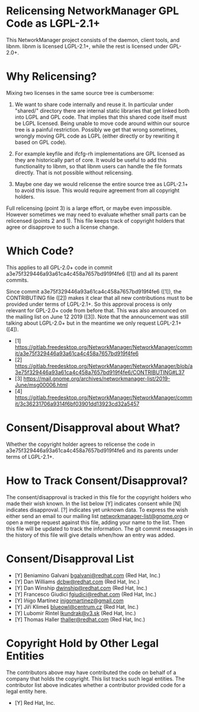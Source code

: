 Relicensing NetworkManager GPL Code as LGPL-2.1+
================================================

This NetworkManager project consists of the daemon, client tools, and libnm.
libnm is licensed LGPL-2.1+, while the rest is licensed under GPL-2.0+.


Why Relicensing?
================

Mixing two licenses in the same source tree is cumbersome:

1) We want to share code internally and reuse it. In particular under "shared/" directory
there are internal static libraries that get linked both into LGPL and GPL code.
That implies that this shared code itself must be LGPL licensed. Being unable to
move code around within our source tree is a painful restriction. Possibly we get
that wrong sometimes, wrongly moving GPL code as LGPL (either directly or by rewriting
it based on GPL code).

2) For example keyfile and ifcfg-rh implementations are GPL licensed as they
are historically part of core. It would be useful to add this functionality
to libnm, so that libnm users can handle the file formats directly. That is
not possible without relicensing.

3) Maybe one day we would relicense the entire source tree as LGPL-2.1+ to avoid
this issue. This would require agreement from all copyright holders.


Full relicensing (point 3) is a large effort, or maybe even impossible. However sometimes
we may need to evaluate whether small parts can be relicensed (points 2 and 1). This
file keeps track of copyright holders that agree or disapprove to such a license change.


Which Code?
===========

This applies to all GPL-2.0+ code in commit a3e75f329446a93a61ca4c458a7657bd919f4fe6 ([1]) and
all its parent commits.

Since commit a3e75f329446a93a61ca4c458a7657bd919f4fe6 ([1]), the CONTRIBUTING file ([2]) makes
it clear that all new contributions must to be provided under terms of LGPL-2.1+. So this
approval process is only relevant for GPL-2.0+ code from before that. This was also announced on
the mailing list on June 12 2019 ([3]). Note that the announcement was still talking about LGPL-2.0+
but in the meantime we only request LGPL-2.1+ ([4]).

- [1] https://gitlab.freedesktop.org/NetworkManager/NetworkManager/commit/a3e75f329446a93a61ca4c458a7657bd919f4fe6
- [2] https://gitlab.freedesktop.org/NetworkManager/NetworkManager/blob/a3e75f329446a93a61ca4c458a7657bd919f4fe6/CONTRIBUTING#L37
- [3] https://mail.gnome.org/archives/networkmanager-list/2019-June/msg00006.html
- [4] https://gitlab.freedesktop.org/NetworkManager/NetworkManager/commit/3c36231706a9314f6bf03901dd13923cd32a5457


Consent/Disapproval about What?
===============================

Whether the copyright holder agrees to relicense the code in a3e75f329446a93a61ca4c458a7657bd919f4fe6
and its parents under terms of LGPL-2.1+.


How to Track Consent/Disapproval?
=================================

The consent/disapproval is tracked in this file for the copyright holders
who made their wish known. In the list below [Y] indicates consent while [N]
indicates disapproval. [?] indicates yet unknown data.
To express the wish either send an email to our mailing list <networkmanager-list@gnome.org>
or open a merge request against this file, adding your name to the list. Then this
file will be updated to track the information. The git commit messages in the history
of this file will give details when/how an entry was added.


Consent/Disapproval List
========================

- [Y] Beniamino Galvani <bgalvani@redhat.com> (Red Hat, Inc.)
- [Y] Dan Williams <dcbw@redhat.com> (Red Hat, Inc.)
- [Y] Dan Winship <dwinship@redhat.com> (Red Hat, Inc.)
- [Y] Francesco Giudici <fgiudici@redhat.com> (Red Hat, Inc.)
- [Y] Iñigo Martínez <inigomartinez@gmail.com>
- [Y] Jiří Klimeš <blueowl@centrum.cz> (Red Hat, Inc.)
- [Y] Lubomir Rintel <lkundrak@v3.sk> (Red Hat, Inc.)
- [Y] Thomas Haller <thaller@redhat.com> (Red Hat, Inc.)

Copyright Hold by Other Legal Entities
======================================

The contributors above may have contributed the code on behalf of a company
that holds the copyright. This list tracks such legal entities. The contributor
list above indicates whether a contributor provided code for a legal entity here.

- [Y] Red Hat, Inc.
